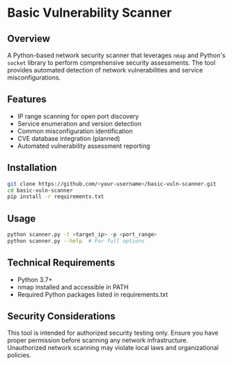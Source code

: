 # Basic Vulnerability Scanner

## Overview
A Python-based network security scanner that leverages `nmap` and Python's `socket` library to perform comprehensive security assessments. The tool provides automated detection of network vulnerabilities and service misconfigurations.

## Features
- IP range scanning for open port discovery
- Service enumeration and version detection
- Common misconfiguration identification
- CVE database integration (planned)
- Automated vulnerability assessment reporting

## Installation
```bash
git clone https://github.com/<your-username>/basic-vuln-scanner.git
cd basic-vuln-scanner
pip install -r requirements.txt
```

## Usage
```bash
python scanner.py -t <target_ip> -p <port_range>
python scanner.py --help  # For full options
```

## Technical Requirements
- Python 3.7+
- nmap installed and accessible in PATH
- Required Python packages listed in requirements.txt

## Security Considerations
This tool is intended for authorized security testing only. Ensure you have proper permission before scanning any network infrastructure. Unauthorized network scanning may violate local laws and organizational policies.
